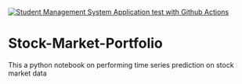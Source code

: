 [![Student Management System Application test with Github Actions](https://github.com/TusharPatil-98/Stock-Market-Portfolio/actions/workflows/main.yml/badge.svg)](https://github.com/TusharPatil-98/Stock-Market-Portfolio/actions/workflows/main.yml)

# Stock-Market-Portfolio
This a python notebook on performing time series prediction on stock market data
